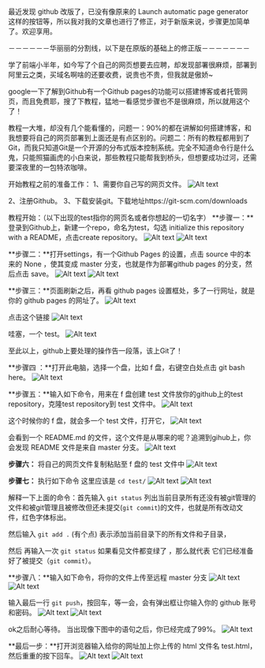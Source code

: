 最近发现 github 改版了，已没有像原来的 Launch automatic page generator 这样的按钮等，所以我对我的文章也进行了修正，对于新版来说，步骤更加简单了。欢迎享用。

－－－－－－华丽丽的分割线，以下是在原版的基础上的修正版－－－－－－－

学了前端小半年，如今写了个自己的网页想要去应聘，却发现部署很麻烦，部署到阿里云之类，买域名啊啥的还要收费，说贵也不贵，但我就是傲娇~

google一下了解到Github有一个Github pages的功能可以搭建博客或者托管网页，而且免费耶，搜了下教程，猛地一看感觉步骤也不是很麻烦，所以就用这个了！

教程一大堆，却没有几个能看懂的，问题一：90%的都在讲解如何搭建博客，和我想要将自己的网页部署到上面还是有点区别的。问题二：所有的教程都用到了Git，而我只知道Git是一个开源的分布式版本控制系统。完全不知道命令行是什么鬼，只能照猫画虎的小白来说，那些教程只能帮我到桥头，但想要成功过河，还需要深夜里的一包特浓咖啡。


开始教程之前的准备工作：
1、需要你自己写的网页文件。
![Alt text](/assets/github1.png)

2、注册Github。
3、下载安装git。下载地址https://git-scm.com/downloads

教程开始：（以下出现的test指你的网页名或者你想起的一切名字）
**步骤一：**登录到Github上，新建一个repo，命名为test，勾选 initialize this repository with a README，点击create repository。
![Alt text](/assets/github2.png)
![Alt text](/assets/github3.png)

**步骤二：**打开settings，有一个Github Pages 的设置，点击 source 中的本来的 None ，使其变成 master 分支，也就是作为部署github pages 的分支，然后点击 save。
![Alt text](/assets/github4.png)
![Alt text](/assets/github5.png)

**步骤三：**页面刷新之后，再看 github pages 设置框处，多了一行网址，就是你的 github pages 的网址了。
![Alt text](/assets/github6.png)

点击这个链接
![Alt text](/assets/github7.png)

哇塞，一个 test。
![Alt text](/assets/github8.png)

至此以上，github上要处理的操作告一段落，该上Git了！

**步骤四 ：**打开此电脑，选择一个盘，比如 f 盘，右键空白处点击 git bash here。
![Alt text](/assets/github9.png)

**步骤五：**输入如下命令，用来在 f 盘创建 test 文件放你的github上的test repository，克隆test repository到 test 文件中。
![Alt text](/assets/github10.png)

这个时候你的 f 盘，就会多一个 test 文件，打开它，
![Alt text](/assets/github11.png)

会看到一个 README.md 的文件，这个文件是从哪来的呢？追溯到gihub上，你会发现 README 文件是来自 master 分支。
![Alt text](/assets/github12.png)

**步骤六：**  将自己的网页文件复制粘贴至 f 盘的 test 文件中
![Alt text](/assets/github13.png)

**步骤七：** 执行如下命令
这里应该是  `cd test/`
![Alt text](/assets/github14.png)
![Alt text](/assets/github15.png)

解释一下上面的命令：首先输入  `git status`   列出当前目录所有还没有被git管理的文件和被git管理且被修改但还未提交(`git commit`)的文件，也就是所有改动文件，红色字体标出。

然后输入 `git add .`  (有个点) 表示添加当前目录下的所有文件和子目录，

然后 再输入一次 `git status` 如果看见文件都变绿了 ，那么就代表 它们已经准备好了被提交（`git commit`）。

**步骤八：**输入如下命令，将你的文件上传至远程 master 分支
![Alt text](/assets/github16.png)
![Alt text](/assets/github17.png)

输入最后一行 `git push`，按回车，等一会，会有弹出框让你输入你的 github 账号和密码。
![Alt text](/assets/github18.png)
![Alt text](/assets/github19.png)

ok之后耐心等待。
当出现像下图中的语句之后，你已经完成了99%。
![Alt text](/assets/github20.png)

**最后一步：**打开浏览器输入给你的网址加上你上传的 html 文件名 test.html，然后重重的按下回车。
![Alt text](/assets/github21.png)
![Alt text](/assets/github22.png)
